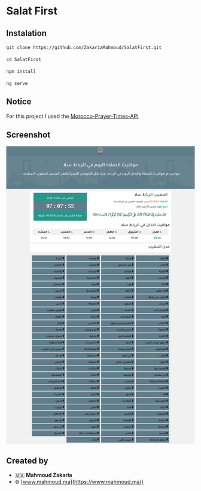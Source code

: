 # Salat First

## Instalation

```bash=
git clone https://github.com/ZakariaMahmoud/SalatFirst.git

cd SalatFirst

npm install

ng serve
```
## Notice 
For this project I used the [Morocco-Prayer-Times-API](https://github.com/ZakariaMahmoud/Morocco-Prayer-Times-API)

## Screenshot

![](./screencapture/screencapture.png)

## Created by

* 🇲🇦 **Mahmoud Zakaria** 
* 🌐 [www.mahmoud.ma](https://www.mahmoud.ma/)
